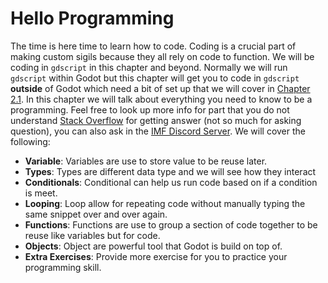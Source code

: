 # Hello Programming

The time is here time to learn how to code. Coding is a crucial part of making custom sigils because they all rely on code to function. We will be coding in `gdscript` in this chapter and beyond. Normally we will run `gdscript` within Godot but this chapter will get you to code in `gdscript` **outside** of Godot which need a bit of set up that we will cover in [Chapter 2.1](./ch02-01-the-basics.md). In this chapter we will talk about everything you need to know to be a programming. Feel free to look up more info for part that you do not understand [Stack Overflow](https://stackoverflow.com) for getting answer (not so much for asking question), you can also ask in the [IMF Discord Server](https://discord.gg/wXS2FpJpCt). We will cover the following:

-   **Variable**: Variables are use to store value to be reuse later.
-   **Types**: Types are different data type and we will see how they interact
-   **Conditionals**: Conditional can help us run code based on if a condition is meet.
-   **Looping**: Loop allow for repeating code without manually typing the same snippet over and over again.
-   **Functions**: Functions are use to group a section of code together to be reuse like variables but for code.
-   **Objects**: Object are powerful tool that Godot is build on top of.
-   **Extra Exercises**: Provide more exercise for you to practice your programming skill.

